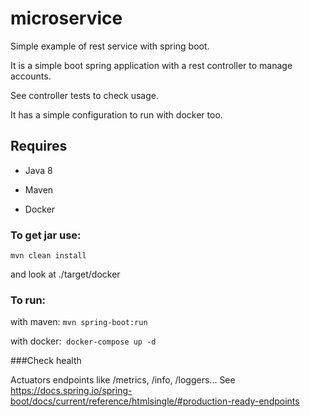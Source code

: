# microservice
Simple example of rest service with spring boot.

It is a simple boot spring application with a rest controller to manage accounts.

See controller tests to check usage.

It has a simple configuration to run with docker too. 

## Requires 

- Java 8


- Maven


- Docker

### To get jar use:

  `mvn clean install`

and look at ./target/docker

### To run:

 with maven:
 	`mvn spring-boot:run`

 with docker:
​	`docker-compose up -d`

###Check health

 Actuators endpoints like /metrics, /info, /loggers... 
 See https://docs.spring.io/spring-boot/docs/current/reference/htmlsingle/#production-ready-endpoints	


